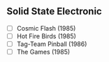 ## Solid State Electronic
- [ ] Cosmic Flash (1985)
- [ ] Hot Fire Birds (1985)
- [ ] Tag-Team Pinball (1986)
- [ ] The Games (1985)
